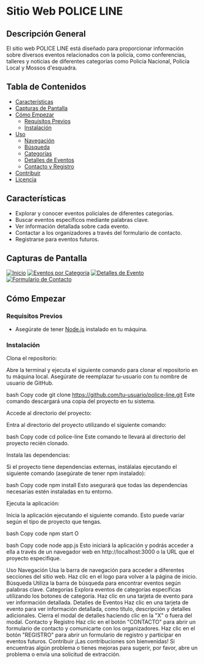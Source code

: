 # Sitio Web POLICE LINE

## Descripción General

El sitio web POLICE LINE está diseñado para proporcionar información sobre diversos eventos relacionados con la policía, como conferencias, talleres y noticias de diferentes categorías como Policía Nacional, Policía Local y Mossos d'esquadra.

## Tabla de Contenidos

- [Características](#características)
- [Capturas de Pantalla](#capturas-de-pantalla)
- [Cómo Empezar](#cómo-empezar)
  - [Requisitos Previos](#requisitos-previos)
  - [Instalación](#instalación)
- [Uso](#uso)
  - [Navegación](#navegación)
  - [Búsqueda](#búsqueda)
  - [Categorías](#categorías)
  - [Detalles de Eventos](#detalles-de-eventos)
  - [Contacto y Registro](#contacto-y-registro)
- [Contribuir](#contribuir)
- [Licencia](#licencia)

## Características

- Explorar y conocer eventos policiales de diferentes categorías.
- Buscar eventos específicos mediante palabras clave.
- Ver información detallada sobre cada evento.
- Contactar a los organizadores a través del formulario de contacto.
- Registrarse para eventos futuros.

## Capturas de Pantalla

[![Inicio](/screenshots/home.png)](screenshots/home.png)
[![Eventos por Categoría](/screenshots/category_events.png)](screenshots/category_events.png)
[![Detalles de Evento](/screenshots/event_details.png)](screenshots/event_details.png)
[![Formulario de Contacto](/screenshots/contact_form.png)](screenshots/contact_form.png)

## Cómo Empezar

### Requisitos Previos

- Asegúrate de tener [Node.js](https://nodejs.org/) instalado en tu máquina.

### Instalación
Clona el repositorio:

Abre la terminal y ejecuta el siguiente comando para clonar el repositorio en tu máquina local. Asegúrate de reemplazar tu-usuario con tu nombre de usuario de GitHub.

bash
Copy code
git clone https://github.com/tu-usuario/police-line.git
Este comando descargará una copia del proyecto en tu sistema.

Accede al directorio del proyecto:

Entra al directorio del proyecto utilizando el siguiente comando:

bash
Copy code
cd police-line
Este comando te llevará al directorio del proyecto recién clonado.

Instala las dependencias:

Si el proyecto tiene dependencias externas, instálalas ejecutando el siguiente comando (asegúrate de tener npm instalado):

bash
Copy code
npm install
Esto asegurará que todas las dependencias necesarias estén instaladas en tu entorno.

Ejecuta la aplicación:

Inicia la aplicación ejecutando el siguiente comando. Esto puede variar según el tipo de proyecto que tengas.

bash
Copy code
npm start
O

bash
Copy code
node app.js
Esto iniciará la aplicación y podrás acceder a ella a través de un navegador web en http://localhost:3000 o la URL que el proyecto especifique.

Uso
Navegación
Usa la barra de navegación para acceder a diferentes secciones del sitio web.
Haz clic en el logo para volver a la página de inicio.
Búsqueda
Utiliza la barra de búsqueda para encontrar eventos según palabras clave.
Categorías
Explora eventos de categorías específicas utilizando los botones de categoría.
Haz clic en una tarjeta de evento para ver información detallada.
Detalles de Eventos
Haz clic en una tarjeta de evento para ver información detallada, como título, descripción y detalles adicionales.
Cierra el modal de detalles haciendo clic en la "X" o fuera del modal.
Contacto y Registro
Haz clic en el botón "CONTACTO" para abrir un formulario de contacto y comunicarte con los organizadores.
Haz clic en el botón "REGISTRO" para abrir un formulario de registro y participar en eventos futuros.
Contribuir
¡Las contribuciones son bienvenidas! Si encuentras algún problema o tienes mejoras para sugerir, por favor, abre un problema o envía una solicitud de extracción.

